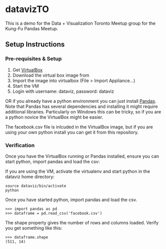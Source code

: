 datavizTO
===========

This is a demo for the Data + Visualization Toronto Meetup group for the Kung-Fu Pandas Meetup.

## Setup Instructions
  
### Pre-requisites & Setup
1. Get [VirtualBox](https://www.virtualbox.org/wiki/Downloads)
2. Download the virtual box image from 
2. Import the image into virtualbox (File > Import Appliance...)
3. Start the VM
4. Login with username: dataviz, password: dataviz

OR if you already have a python environment you can just install [Pandas](http://pandas.pydata.org/pandas-docs/stable/install.html).  Note that Pandas has several dependencies and installing it might require additional libraries.  Particularly on Windows this can be tricky, so if you are a python novice the VirtualBox might be easier.
  
The facebook.csv file is inlcuded in the VirtualBox image, but if you are using your own python install you can get it from this repository.

### Verification
Once you have the VirtualBox running or Pandas installed, ensure you can start python, import pandas and load the csv:

If you are using the VM, activate the virtualenv and start python in the dataviz home directory:

    source dataviz/bin/activate
    python

Once you have started python, import pandas and load the csv.  

    >>> import pandas as pd
    >>> dataframe = pd.read_csv('facebook.csv')

The shape property gives the number of rows and columns loaded.  Verify you get something like this:

    >>> dataframe.shape
    (511, 14)

  
